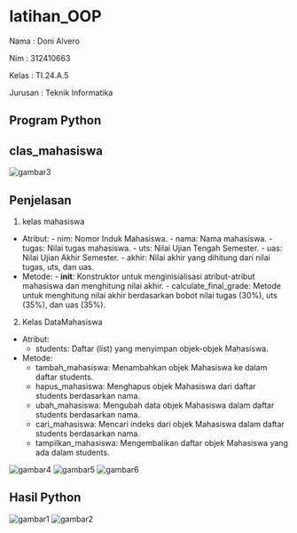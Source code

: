 # latihan_OOP
Nama : Doni Alvero <p>
Nim : 312410663 <p>
Kelas : TI.24.A.5 <P>
Jurusan : Teknik Informatika <P>

## Program Python

## clas_mahasiswa
![gambar3](https://github.com/user-attachments/assets/45a34131-9a4b-4b86-a55c-dae052829e2b)
## Penjelasan 
1. kelas mahasiswa
- Atribut:
      - nim: Nomor Induk Mahasiswa.
      - nama: Nama mahasiswa.
      - tugas: Nilai tugas mahasiswa.
      - uts: Nilai Ujian Tengah Semester.
      - uas: Nilai Ujian Akhir Semester.
      - akhir: Nilai akhir yang dihitung dari nilai tugas, uts, dan uas.
- Metode:
      - __init__: Konstruktor untuk menginisialisasi atribut-atribut mahasiswa dan menghitung nilai akhir.
      - calculate_final_grade: Metode untuk menghitung nilai akhir berdasarkan bobot nilai tugas (30%), uts (35%), dan uas (35%).
2. Kelas DataMahasiswa
  - Atribut:
      - students: Daftar (list) yang menyimpan objek-objek Mahasiswa.
  - Metode:
      - tambah_mahasiswa: Menambahkan objek Mahasiswa ke dalam daftar students.
      - hapus_mahasiswa: Menghapus objek Mahasiswa dari daftar students berdasarkan nama.
      - ubah_mahasiswa: Mengubah data objek Mahasiswa dalam daftar students berdasarkan nama.
      - cari_mahasiswa: Mencari indeks dari objek Mahasiswa dalam daftar students berdasarkan nama.
      - tampilkan_mahasiswa: Mengembalikan daftar objek Mahasiswa yang ada dalam students.



![gambar4](https://github.com/user-attachments/assets/9e70e124-e75b-4f2b-972f-3e5058cedeea)
![gambar5](https://github.com/user-attachments/assets/3e561722-e7e3-4fb9-a84d-4ab6468cd5c5)
![gambar6](https://github.com/user-attachments/assets/a861c2b7-6733-4628-b115-06d4d45b219f)

## Hasil Python
![gambar1](https://github.com/user-attachments/assets/077dc94f-f323-4df0-9b21-80a559614b31)
![gambar2](https://github.com/user-attachments/assets/d1eb8df3-f17f-44bc-bada-5140b9c73891)
